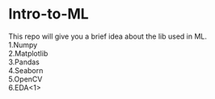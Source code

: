 # Intro-to-ML
This repo will give you a brief idea about the lib used in ML. <br>
1.Numpy<br>
2.Matplotlib<br>
3.Pandas<br>
4.Seaborn<br>
5.OpenCV<br>
6.EDA<1>
